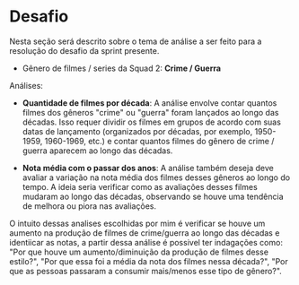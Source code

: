 # Desafio

Nesta seção será descrito sobre o tema de análise a ser feito para a resolução do desafio da sprint presente.

-  Gênero de filmes / series da Squad 2: **Crime / Guerra**

Análises:

- **Quantidade de filmes por década**: A análise envolve contar quantos filmes dos gêneros "crime" ou "guerra" foram lançados ao longo das décadas. Isso requer dividir os filmes em grupos de acordo com suas datas de lançamento (organizados por décadas, por exemplo, 1950-1959, 1960-1969, etc.) e contar quantos filmes do gênero de crime / guerra aparecem ao longo das décadas.

- **Nota média com o passar dos anos**: A análise também deseja deve avaliar a variação na nota média dos filmes desses gêneros ao longo do tempo. A ideia seria verificar como as avaliações desses filmes mudaram ao longo das décadas, observando se houve uma tendência de melhora ou piora nas avaliações.

O intuito dessas analises escolhidas por mim é verificar se houve um aumento na produção de filmes de crime/guerra ao longo das décadas e identiicar as notas, a partir dessa análise é possivel ter indagações como: "Por que houve um aumento/diminuição da produção de filmes desse estilo?", "Por que essa foi a média da nota dos filmes nessa década?", "Por que as pessoas passaram a consumir mais/menos esse tipo de gênero?".